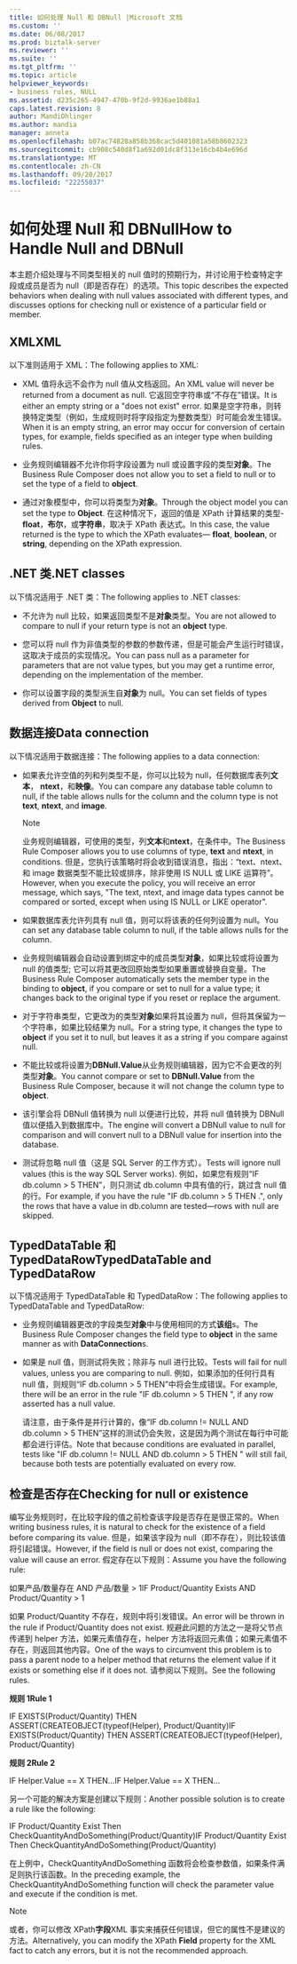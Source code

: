 ```yaml
---
title: 如何处理 Null 和 DBNull |Microsoft 文档
ms.custom: ''
ms.date: 06/08/2017
ms.prod: biztalk-server
ms.reviewer: ''
ms.suite: ''
ms.tgt_pltfrm: ''
ms.topic: article
helpviewer_keywords:
- business rules, NULL
ms.assetid: d235c265-4947-470b-9f2d-9936ae1b88a1
caps.latest.revision: 8
author: MandiOhlinger
ms.author: mandia
manager: anneta
ms.openlocfilehash: b07ac74828a858b368cac5d401081a58b8602323
ms.sourcegitcommit: cb908c540d8f1a692d01dc8f313e16cb4b4e696d
ms.translationtype: MT
ms.contentlocale: zh-CN
ms.lasthandoff: 09/20/2017
ms.locfileid: "22255037"
---
```

# <a name="how-to-handle-null-and-dbnull"></a><span data-ttu-id="a2cae-102">如何处理 Null 和 DBNull</span><span class="sxs-lookup"><span data-stu-id="a2cae-102">How to Handle Null and DBNull</span></span>
<span data-ttu-id="a2cae-103">本主题介绍处理与不同类型相关的 null 值时的预期行为，并讨论用于检查特定字段或成员是否为 null（即是否存在）的选项。</span><span class="sxs-lookup"><span data-stu-id="a2cae-103">This topic describes the expected behaviors when dealing with null values associated with different types, and discusses options for checking null or existence of a particular field or member.</span></span>  
  
## <a name="xml"></a><span data-ttu-id="a2cae-104">XML</span><span class="sxs-lookup"><span data-stu-id="a2cae-104">XML</span></span>  
 <span data-ttu-id="a2cae-105">以下准则适用于 XML：</span><span class="sxs-lookup"><span data-stu-id="a2cae-105">The following applies to XML:</span></span>  
  
-   <span data-ttu-id="a2cae-106">XML 值将永远不会作为 null 值从文档返回。</span><span class="sxs-lookup"><span data-stu-id="a2cae-106">An XML value will never be returned from a document as null.</span></span> <span data-ttu-id="a2cae-107">它返回空字符串或“不存在”错误。</span><span class="sxs-lookup"><span data-stu-id="a2cae-107">It is either an empty string or a "does not exist" error.</span></span> <span data-ttu-id="a2cae-108">如果是空字符串，则转换特定类型（例如，生成规则时将字段指定为整数类型）时可能会发生错误。</span><span class="sxs-lookup"><span data-stu-id="a2cae-108">When it is an empty string, an error may occur for conversion of certain types, for example, fields specified as an integer type when building rules.</span></span>  
  
-   <span data-ttu-id="a2cae-109">业务规则编辑器不允许你将字段设置为 null 或设置字段的类型**对象**。</span><span class="sxs-lookup"><span data-stu-id="a2cae-109">The Business Rule Composer does not allow you to set a field to null or to set the type of a field to **object**.</span></span>  
  
-   <span data-ttu-id="a2cae-110">通过对象模型中，你可以将类型为**对象**。</span><span class="sxs-lookup"><span data-stu-id="a2cae-110">Through the object model you can set the type to **Object**.</span></span> <span data-ttu-id="a2cae-111">在这种情况下，返回的值是 XPath 计算结果的类型- **float**，**布尔**，或**字符串**，取决于 XPath 表达式。</span><span class="sxs-lookup"><span data-stu-id="a2cae-111">In this case, the value returned is the type to which the XPath evaluates— **float**, **boolean**, or **string**, depending on the XPath expression.</span></span>  
  
## <a name="net-classes"></a><span data-ttu-id="a2cae-112">.NET 类</span><span class="sxs-lookup"><span data-stu-id="a2cae-112">.NET classes</span></span>  
 <span data-ttu-id="a2cae-113">以下情况适用于 .NET 类：</span><span class="sxs-lookup"><span data-stu-id="a2cae-113">The following applies to .NET classes:</span></span>  
  
-   <span data-ttu-id="a2cae-114">不允许为 null 比较，如果返回类型不是**对象**类型。</span><span class="sxs-lookup"><span data-stu-id="a2cae-114">You are not allowed to compare to null if your return type is not an **object** type.</span></span>  
  
-   <span data-ttu-id="a2cae-115">您可以将 null 作为非值类型的参数的参数传递，但是可能会产生运行时错误，这取决于成员的实现情况。</span><span class="sxs-lookup"><span data-stu-id="a2cae-115">You can pass null as a parameter for parameters that are not value types, but you may get a runtime error, depending on the implementation of the member.</span></span>  
  
-   <span data-ttu-id="a2cae-116">你可以设置字段的类型派生自**对象**为 null。</span><span class="sxs-lookup"><span data-stu-id="a2cae-116">You can set fields of types derived from **Object** to null.</span></span>  
  
## <a name="data-connection"></a><span data-ttu-id="a2cae-117">数据连接</span><span class="sxs-lookup"><span data-stu-id="a2cae-117">Data connection</span></span>  
 <span data-ttu-id="a2cae-118">以下情况适用于数据连接：</span><span class="sxs-lookup"><span data-stu-id="a2cae-118">The following applies to a data connection:</span></span>  
  
-   <span data-ttu-id="a2cae-119">如果表允许空值的列和列类型不是，你可以比较为 null，任何数据库表列**文本**， **ntext**，和**映像**。</span><span class="sxs-lookup"><span data-stu-id="a2cae-119">You can compare any database table column to null, if the table allows nulls for the column and the column type is not **text**, **ntext**, and **image**.</span></span>  
  
    > [!NOTE]
    >  <span data-ttu-id="a2cae-120">业务规则编辑器，可使用的类型，列**文本**和**ntext**，在条件中。</span><span class="sxs-lookup"><span data-stu-id="a2cae-120">The Business Rule Composer allows you to use columns of type, **text** and **ntext**, in conditions.</span></span> <span data-ttu-id="a2cae-121">但是，您执行该策略时将会收到错误消息，指出：“text、ntext、和 image 数据类型不能比较或排序，除非使用 IS NULL 或 LIKE 运算符”。</span><span class="sxs-lookup"><span data-stu-id="a2cae-121">However, when you execute the policy, you will receive an error message, which says, "The text, ntext, and image data types cannot be compared or sorted, except when using IS NULL or LIKE operator".</span></span>  
  
-   <span data-ttu-id="a2cae-122">如果数据库表允许列具有 null 值，则可以将该表的任何列设置为 null。</span><span class="sxs-lookup"><span data-stu-id="a2cae-122">You can set any database table column to null, if the table allows nulls for the column.</span></span>  
  
-   <span data-ttu-id="a2cae-123">业务规则编辑器会自动设置到绑定中的成员类型**对象**，如果比较或将设置为 null 的值类型; 它可以将其更改回原始类型如果重置或替换自变量。</span><span class="sxs-lookup"><span data-stu-id="a2cae-123">The Business Rule Composer automatically sets the member type in the binding to **object**, if you compare or set to null for a value type; it changes back to the original type if you reset or replace the argument.</span></span>  
  
-   <span data-ttu-id="a2cae-124">对于字符串类型，它更改为的类型**对象**如果将其设置为 null，但将其保留为一个字符串，如果比较结果为 null。</span><span class="sxs-lookup"><span data-stu-id="a2cae-124">For a string type, it changes the type to **object** if you set it to null, but leaves it as a string if you compare against null.</span></span>  
  
-   <span data-ttu-id="a2cae-125">不能比较或将设置为**DBNull.Value**从业务规则编辑器，因为它不会更改的列类型**对象**。</span><span class="sxs-lookup"><span data-stu-id="a2cae-125">You cannot compare or set to **DBNull.Value** from the Business Rule Composer, because it will not change the column type to **object**.</span></span>  
  
-   <span data-ttu-id="a2cae-126">该引擎会将 DBNull 值转换为 null 以便进行比较，并将 null 值转换为 DBNull 值以便插入到数据库中。</span><span class="sxs-lookup"><span data-stu-id="a2cae-126">The engine will convert a DBNull value to null for comparison and will convert null to a DBNull value for insertion into the database.</span></span>  
  
-   <span data-ttu-id="a2cae-127">测试将忽略 null 值（这是 SQL Server 的工作方式）。</span><span class="sxs-lookup"><span data-stu-id="a2cae-127">Tests will ignore null values (this is the way SQL Server works).</span></span> <span data-ttu-id="a2cae-128">例如，如果您有规则“IF db.column > 5 THEN”，则只测试 db.column 中具有值的行，跳过含 null 值的行。</span><span class="sxs-lookup"><span data-stu-id="a2cae-128">For example, if you have the rule "IF db.column > 5 THEN .", only the rows that have a value in db.column are tested—rows with null are skipped.</span></span>  
  
## <a name="typeddatatable-and-typeddatarow"></a><span data-ttu-id="a2cae-129">TypedDataTable 和 TypedDataRow</span><span class="sxs-lookup"><span data-stu-id="a2cae-129">TypedDataTable and TypedDataRow</span></span>  
 <span data-ttu-id="a2cae-130">以下情况适用于 TypedDataTable 和 TypedDataRow：</span><span class="sxs-lookup"><span data-stu-id="a2cae-130">The following applies to TypedDataTable and TypedDataRow:</span></span>  
  
-   <span data-ttu-id="a2cae-131">业务规则编辑器更改的字段类型**对象**中与使用相同的方式**该组**s。</span><span class="sxs-lookup"><span data-stu-id="a2cae-131">The Business Rule Composer changes the field type to **object** in the same manner as with **DataConnection**s.</span></span>  
  
-   <span data-ttu-id="a2cae-132">如果是 null 值，则测试将失败；除非与 null 进行比较。</span><span class="sxs-lookup"><span data-stu-id="a2cae-132">Tests will fail for null values, unless you are comparing to null.</span></span> <span data-ttu-id="a2cae-133">例如，如果添加的任何行具有 null 值，则规则“IF db.column > 5 THEN”中将会生成错误。</span><span class="sxs-lookup"><span data-stu-id="a2cae-133">For example, there will be an error in the rule "IF db.column > 5 THEN ", if any row asserted has a null value.</span></span>  
  
     <span data-ttu-id="a2cae-134">请注意，由于条件是并行计算的，像“IF db.column != NULL AND db.column > 5 THEN”这样的测试仍会失败，这是因为两个测试在每行中可能都会进行评估。</span><span class="sxs-lookup"><span data-stu-id="a2cae-134">Note that because conditions are evaluated in parallel, tests like "IF db.column != NULL AND db.column > 5 THEN  " will still fail, because both tests are potentially evaluated on every row.</span></span>  
  
## <a name="checking-for-null-or-existence"></a><span data-ttu-id="a2cae-135">检查是否存在</span><span class="sxs-lookup"><span data-stu-id="a2cae-135">Checking for null or existence</span></span>  
 <span data-ttu-id="a2cae-136">编写业务规则时，在比较字段的值之前检查该字段是否存在是很正常的。</span><span class="sxs-lookup"><span data-stu-id="a2cae-136">When writing business rules, it is natural to check for the existence of a field before comparing its value.</span></span> <span data-ttu-id="a2cae-137">但是，如果该字段为 null（即不存在），则比较该值将引起错误。</span><span class="sxs-lookup"><span data-stu-id="a2cae-137">However, if the field is null or does not exist, comparing the value will cause an error.</span></span> <span data-ttu-id="a2cae-138">假定存在以下规则：</span><span class="sxs-lookup"><span data-stu-id="a2cae-138">Assume you have the following rule:</span></span>  
  
 <span data-ttu-id="a2cae-139">如果产品/数量存在 AND 产品/数量 > 1</span><span class="sxs-lookup"><span data-stu-id="a2cae-139">IF Product/Quantity Exists AND Product/Quantity > 1</span></span>  
  
 <span data-ttu-id="a2cae-140">如果 Product/Quantity 不存在，规则中将引发错误。</span><span class="sxs-lookup"><span data-stu-id="a2cae-140">An error will be thrown in the rule if Product/Quantity does not exist.</span></span> <span data-ttu-id="a2cae-141">规避此问题的方法之一是将父节点传递到 helper 方法，如果元素值存在，helper 方法将返回元素值；如果元素值不存在，则返回其他内容。</span><span class="sxs-lookup"><span data-stu-id="a2cae-141">One of the ways to circumvent this problem is to pass a parent node to a helper method that returns the element value if it exists or something else if it does not.</span></span> <span data-ttu-id="a2cae-142">请参阅以下规则。</span><span class="sxs-lookup"><span data-stu-id="a2cae-142">See the following rules.</span></span>  
  
 <span data-ttu-id="a2cae-143">**规则 1**</span><span class="sxs-lookup"><span data-stu-id="a2cae-143">**Rule 1**</span></span>  
  
 <span data-ttu-id="a2cae-144">IF EXISTS(Product/Quantity) THEN ASSERT(CREATEOBJECT(typeof(Helper), Product/Quantity)</span><span class="sxs-lookup"><span data-stu-id="a2cae-144">IF EXISTS(Product/Quantity) THEN ASSERT(CREATEOBJECT(typeof(Helper), Product/Quantity)</span></span>  
  
 <span data-ttu-id="a2cae-145">**规则 2**</span><span class="sxs-lookup"><span data-stu-id="a2cae-145">**Rule 2**</span></span>  
  
 <span data-ttu-id="a2cae-146">IF Helper.Value == X THEN...</span><span class="sxs-lookup"><span data-stu-id="a2cae-146">IF Helper.Value == X THEN...</span></span>  
  
 <span data-ttu-id="a2cae-147">另一个可能的解决方案是创建以下规则：</span><span class="sxs-lookup"><span data-stu-id="a2cae-147">Another possible solution is to create a rule like the following:</span></span>  
  
 <span data-ttu-id="a2cae-148">IF Product/Quantity Exist Then CheckQuantityAndDoSomething(Product/Quantity)</span><span class="sxs-lookup"><span data-stu-id="a2cae-148">IF Product/Quantity Exist Then CheckQuantityAndDoSomething(Product/Quantity)</span></span>  
  
 <span data-ttu-id="a2cae-149">在上例中，CheckQuantityAndDoSomething 函数将会检查参数值，如果条件满足则执行该函数。</span><span class="sxs-lookup"><span data-stu-id="a2cae-149">In the preceding example, the CheckQuantityAndDoSomething function will check the parameter value and execute if the condition is met.</span></span>  
  
> [!NOTE]
>  <span data-ttu-id="a2cae-150">或者，你可以修改 XPath**字段**XML 事实来捕获任何错误，但它的属性不是建议的方法。</span><span class="sxs-lookup"><span data-stu-id="a2cae-150">Alternatively, you can modify the XPath **Field** property for the XML fact to catch any errors, but it is not the recommended approach.</span></span>